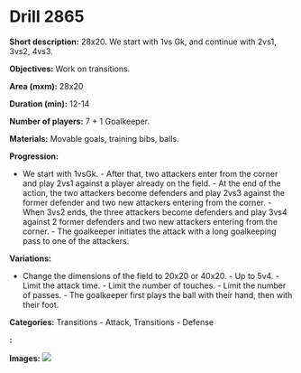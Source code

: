 # Drill 2865

**Short description:**
28x20. We start with 1vs Gk, and continue with 2vs1, 3vs2, 4vs3.

**Objectives:**
Work on transitions.

**Area (mxm):**
28x20

**Duration (min):**
12-14

**Number of players:**
7 + 1 Goalkeeper.

**Materials:**
Movable goals, training bibs, balls.

**Progression:**
- We start with 1vsGk. - After that, two attackers enter from the corner and play 2vs1 against a player already on the field. - At the end of the action, the two attackers become defenders and play 2vs3 against the former defender and two new attackers entering from the corner. - When 3vs2 ends, the three attackers become defenders and play 3vs4 against 2 former defenders and two new attackers entering from the corner. - The goalkeeper initiates the attack with a long goalkeeping pass to one of the attackers.

**Variations:**
- Change the dimensions of the field to 20x20 or 40x20. - Up to 5v4. - Limit the attack time. - Limit the number of touches. - Limit the number of passes. - The goalkeeper first plays the ball with their hand, then with their foot.

**Categories:**
Transitions - Attack, Transitions - Defense

**:**


**Images:**
![](https://www.coachingfutsal.com/\images\3b179d0e-0450-4e57-8f2a-14f1d7edff05_060.png)

